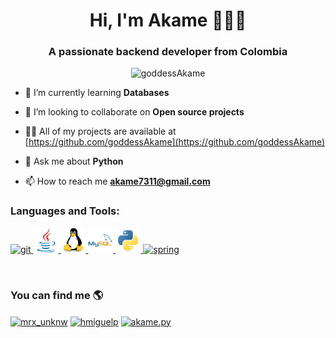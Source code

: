 ### <h1 align="center">Hi, I'm Akame 👋👨‍💻 </h1>
<h3 align="center">A passionate backend developer from Colombia</h3>

<p align="center">
  <img src="https://user-images.githubusercontent.com/122117784/222980495-28b2cb96-c083-42db-9afc-947cd0d4e3f0.jpg" alt="goddessAkame"/>
</p>

- 🌱 I’m currently learning **Databases**

- 👯 I’m looking to collaborate on **Open source projects**

- 👨‍💻 All of my projects are available at [https://github.com/goddessAkame](https://github.com/goddessAkame)

- 💬 Ask me about **Python**

- 📫 How to reach me **akame7311@gmail.com**

<h3 align="left">Languages and Tools:</h3>
<p align="left"> <a href="https://git-scm.com/" target="_blank" rel="noreferrer"> <img src="https://www.vectorlogo.zone/logos/git-scm/git-scm-icon.svg" alt="git" width="40" height="40"/> </a> <a href="https://www.java.com" target="_blank" rel="noreferrer"> <img src="https://raw.githubusercontent.com/devicons/devicon/master/icons/java/java-original.svg" alt="java" width="40" height="40"/> </a> <a href="https://www.linux.org/" target="_blank" rel="noreferrer"> <img src="https://raw.githubusercontent.com/devicons/devicon/master/icons/linux/linux-original.svg" alt="linux" width="40" height="40"/> </a> <a href="https://www.mysql.com/" target="_blank" rel="noreferrer"> <img src="https://raw.githubusercontent.com/devicons/devicon/master/icons/mysql/mysql-original-wordmark.svg" alt="mysql" width="40" height="40"/> </a> <a href="https://www.python.org" target="_blank" rel="noreferrer"> <img src="https://raw.githubusercontent.com/devicons/devicon/master/icons/python/python-original.svg" alt="python" width="40" height="40"/> </a> <a href="https://spring.io/" target="_blank" rel="noreferrer"> <img src="https://www.vectorlogo.zone/logos/springio/springio-icon.svg" alt="spring" width="40" height="40"/> </a> </p><br>

<h3 align="left">You can find me 🌎</h3>
<p align="left">
<a href="https://twitter.com/mrx_unknw" target="blank"><img align="center" src="https://raw.githubusercontent.com/rahuldkjain/github-profile-readme-generator/master/src/images/icons/Social/twitter.svg" alt="mrx_unknw" height="30" width="40" /></a>
<a href="https://linkedin.com/in/hmiguelp" target="blank"><img align="center" src="https://raw.githubusercontent.com/rahuldkjain/github-profile-readme-generator/master/src/images/icons/Social/linked-in-alt.svg" alt="hmiguelp" height="30" width="40" /></a>
<a href="https://instagram.com/akame.py" target="blank"><img align="center" src="https://raw.githubusercontent.com/rahuldkjain/github-profile-readme-generator/master/src/images/icons/Social/instagram.svg" alt="akame.py" height="30" width="40" /></a>
</p><br>

<!--
**goddessAkame/goddessAkame** is a ✨ _special_ ✨ repository because its `README.md` (this file) appears on your GitHub profile.

Here are some ideas to get you started:

- 🔭 I’m currently working on ...
- 🌱 I’m currently learning ...
- 👯 I’m looking to collaborate on ...
- 🤔 I’m looking for help with ...
- 💬 Ask me about ...
- 📫 How to reach me: ...
- 😄 Pronouns: ...
- ⚡ Fun fact: ...
-->
